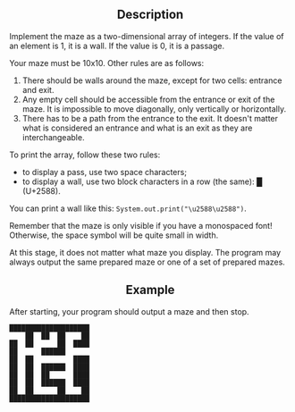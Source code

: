 <h2 style="text-align: center;">Description</h2>

<p>Implement the maze as a two-dimensional array of integers. If the value of an element is 1, it is a wall. If the value is 0, it is a passage.</p>

<p>Your maze must be 10x10. Other rules are as follows:</p>

<ol>
	<li>There should be walls around the maze, except for two cells: entrance and exit.</li>
	<li>Any empty cell should be accessible from the entrance or exit of the maze. It is impossible to move diagonally, only vertically or horizontally.</li>
	<li>There has to be a path from the entrance to the exit. It doesn't matter what is considered an entrance and what is an exit as they are interchangeable.</li>
</ol>

<p>To print the array, follow these two rules:</p>

<ul>
	<li>to display a pass, use two space characters;</li>
	<li>to display a wall, use two block characters in a row (the same): █ (U+2588).</li>
</ul>

<p>You can print a wall like this: <code class="java">System.out.print("\u2588\u2588")</code>.</p>

<p>Remember that the maze is only visible if you have a monospaced font! Otherwise, the space symbol will be quite small in width.</p>

<p>At this stage, it does not matter what maze you display. The program may always output the same prepared maze or one of a set of prepared mazes.</p>

<h2 style="text-align: center;">Example</h2>

<p>After starting, your program should output a maze and then stop.</p>

<pre><code class="java">████████████████████
    ██  ██  ██    ██
██  ██      ██  ████
██      ██████
██  ██          ████
██  ██  ██████  ████
██  ██  ██      ████
██  ██  ██████  ████
██  ██      ██    ██
████████████████████</code></pre>
